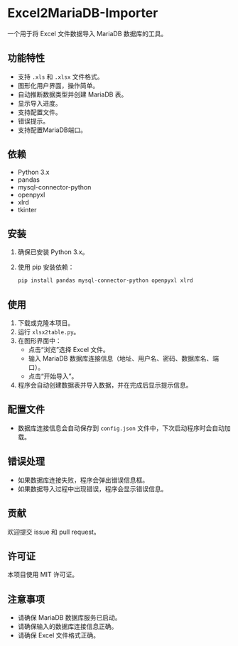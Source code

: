 # Excel2MariaDB-Importer

一个用于将 Excel 文件数据导入 MariaDB 数据库的工具。

## 功能特性

* 支持 `.xls` 和 `.xlsx` 文件格式。
* 图形化用户界面，操作简单。
* 自动推断数据类型并创建 MariaDB 表。
* 显示导入进度。
* 支持配置文件。
* 错误提示。
* 支持配置MariaDB端口。

## 依赖

* Python 3.x
* pandas
* mysql-connector-python
* openpyxl
* xlrd
* tkinter

## 安装

1.  确保已安装 Python 3.x。
2.  使用 pip 安装依赖：

    ```bash
    pip install pandas mysql-connector-python openpyxl xlrd
    ```

## 使用

1.  下载或克隆本项目。
2.  运行 `xlsx2table.py`。
3.  在图形界面中：
    * 点击“浏览”选择 Excel 文件。
    * 输入 MariaDB 数据库连接信息（地址、用户名、密码、数据库名、端口）。
    * 点击“开始导入”。
4.  程序会自动创建数据表并导入数据，并在完成后显示提示信息。

## 配置文件

* 数据库连接信息会自动保存到 `config.json` 文件中，下次启动程序时会自动加载。

## 错误处理

* 如果数据库连接失败，程序会弹出错误信息框。
* 如果数据导入过程中出现错误，程序会显示错误信息。

## 贡献

欢迎提交 issue 和 pull request。

## 许可证

本项目使用 MIT 许可证。

## 注意事项

* 请确保 MariaDB 数据库服务已启动。
* 请确保输入的数据库连接信息正确。
* 请确保 Excel 文件格式正确。

